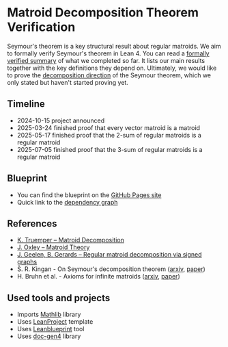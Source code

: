 # Matroid Decomposition Theorem Verification

Seymour's theorem is a key structural result about regular matroids.
We aim to formally verify Seymour's theorem in Lean 4.
You can read a [formally verified summary](Seymour.lean) of what we completed so far.
It lists our main results together with the key definitions they depend on.
Ultimately, we would like to prove the [decomposition direction](Seymour/HardDirection.lean) of the Seymour theorem, which we only stated but haven't started proving yet.

## Timeline

- 2024-10-15 project announced
- 2025-03-24 finished proof that every vector matroid is a matroid
- 2025-05-17 finished proof that the 2-sum of regular matroids is a regular matroid
- 2025-07-05 finished proof that the 3-sum of regular matroids is a regular matroid

## Blueprint

- You can find the blueprint on the [GitHub Pages site](https://ivan-sergeyev.github.io/seymour/)
- Quick link to the [dependency graph](https://ivan-sergeyev.github.io/seymour/blueprint/dep_graph_document.html)

## References

- [K. Truemper – Matroid Decomposition](https://www2.math.ethz.ch/EMIS/monographs/md/)
- [J. Oxley – Matroid Theory](https://doi.org/10.1093/acprof:oso/9780198566946.001.0001)
- [J. Geelen, B. Gerards – Regular matroid decomposition via signed graphs](https://www.math.uwaterloo.ca/~jfgeelen/Publications/regular.pdf)
- S. R. Kingan - On Seymour's decomposition theorem ([arxiv](https://arxiv.org/abs/1403.7757), [paper](https://doi.org/10.1007/s00026-015-0261-1))
- H. Bruhn et al. - Axioms for infinite matroids ([arxiv](https://arxiv.org/abs/1003.3919), [paper](https://doi.org/10.1016/j.aim.2013.01.011))

## Used tools and projects

- Imports [Mathlib](https://github.com/leanprover-community/mathlib4) library
- Uses [LeanProject](https://github.com/pitmonticone/LeanProject) template
- Uses [Leanblueprint](https://github.com/PatrickMassot/leanblueprint) tool
- Uses [doc-gen4](https://github.com/leanprover/doc-gen4) library
